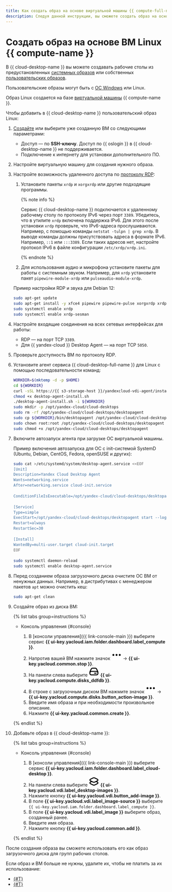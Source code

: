 ```yaml
---
title: Как создать образ на основе виртуальной машины {{ compute-full-name }} Linux в {{ cloud-desktop-full-name }}
description: Следуя данной инструкции, вы сможете создать образ на основе виртуальной машины Linux.
---
```


# Создать образ на основе ВМ Linux {{ compute-name }}

В {{ cloud-desktop-name }} вы можете создавать рабочие столы из предустановленных [системных образов](../../concepts/images.md) или собственных [пользовательских образов](../../concepts/images.md#custom-images).

Пользовательские образы могут быть с [ОС Windows](create-from-windows.md) или Linux.

Образ Linux создается на базе [виртуальной машины](../../../compute/concepts/vm.md) {{ compute-name }}.

Чтобы добавить в {{ cloud-desktop-name }} пользовательский образ Linux:

1. [Создайте](../../../compute/operations/vm-create/create-linux-vm.md) или выберите уже созданную ВМ со следующими параметрами:
   * Доступ — по **SSH-ключу**. Доступ по {{ oslogin }} в {{ cloud-desktop-name }} не поддерживается.
   * Подключение к интернету для установки дополнительного ПО.

1. Настройте виртуальную машину для создания нужного образа.
1. Настройте возможность удаленного доступа по [протоколу RDP](https://ru.wikipedia.org/wiki/Remote_Desktop_Protocol):
   1. Установите пакеты `xrdp` и `xorgxrdp` или другие подходящие программы.
   
        {% note info %}
        
        Сервис {{ cloud-desktop-name }} подключается к удаленному рабочему столу по протоколу IPv6 через порт `3389`. Убедитесь, что в утилите `xrdp` включена поддержка IPv6. Для этого после установки `xrdp` проверьте, что IPv6-адреса прослушиваются. Например, с помощью команды `netstat -tulpn | grep xrdp`. В выводе команды должны присутствовать адреса в формате IPv6. Например, `::1` или `:::3389`. Если таких адресов нет, настройте протокол IPv6 в файле конфигурации `/etc/xrdp/xrdp.ini`.

        {% endnote %}

   1. Для использования аудио и микрофона установите пакеты для работы с системным звуком. Например, для `xrdp` установите пакет `pipewire-module-xrdp` или `pulseaudio-module-xrdp`.
   
    Пример настройки RDP и звука для Debian 12:

    ```bash
    sudo apt-get update
    sudo apt-get install -y xfce4 pipewire pipewire-pulse xorgxrdp xrdp pipewire-module-xrdp
    sudo systemctl enable xrdp
    sudo systemctl enable xrdp-sesman
    ```

1. Настройте входящие соединения на всех сетевых интерфейсах для работы:
   * RDP — на порт TCP `3389`.
   * Для {{ yandex-cloud }} Desktop Agent — на порт TCP `5050`.

1. Проверьте доступность ВМ по протоколу RDP.

1. Установите агент сервиса {{ cloud-desktop-full-name }} для Linux с помощью последовательности команд:
  
    ```bash
    WORKDIR=$(mktemp -d -p $HOME)
    cd ${WORKDIR}
    curl -sSL https://{{ s3-storage-host }}/yandexcloud-vdi-agent/install.sh > desktop-agent-install.sh
    chmod +x desktop-agent-install.sh
    ./desktop-agent-install.sh -i ${WORKDIR}
    sudo mkdir -p /opt/yandex-cloud/cloud-desktops
    sudo rm -rf /opt/yandex-cloud/cloud-desktops/desktopagent
    sudo cp ${WORKDIR}/bin/desktopagent /opt/yandex-cloud/cloud-desktops/
    sudo chown root:root /opt/yandex-cloud/cloud-desktops/desktopagent
    sudo chmod +x /opt/yandex-cloud/cloud-desktops/desktopagent
    ```

1. Включите автозапуск агента при загрузке ОС виртуальной машины.

    Пример включения автозапуска для ОС с init-системой SystemD (Ubuntu, Debian, CentOS, Fedora, openSUSE и других):

    ```bash
    sudo cat >/etc/systemd/system/desktop-agent.service <<EOF
    [Unit]
    Description=Yandex Cloud Desktop Agent
    Wants=networking.service
    After=networking.service cloud-init.service

    ConditionFileIsExecutable=/opt/yandex-cloud/cloud-desktops/desktopagent

    [Service]
    Type=simple
    ExecStart=/opt/yandex-cloud/cloud-desktops/desktopagent start --log-level debug
    Restart=always
    RestartSec=30

    [Install]
    WantedBy=multi-user.target cloud-init.target
    EOF

    sudo systemctl daemon-reload
    sudo systemctl enable desktop-agent.service
    ```


1. Перед созданием образа загрузочного диска очистите ОС ВМ от ненужных данных. Например, в дистрибутивах с менеджером пакетов `apt` можно очистить кеш:

    ```bash
    sudo apt-get clean
    ```

1. Создайте образ из диска ВМ:

    {% list tabs group=instructions %}

    - Консоль управления {#console}

      1. В [консоли управления]({{ link-console-main }}) выберите сервис **{{ ui-key.yacloud.iam.folder.dashboard.label_compute }}**.
      1. Напротив вашей ВМ нажмите значок ![image](../../../_assets/console-icons/ellipsis.svg) → **{{ ui-key.yacloud.common.stop }}**.
      1. На панели слева выберите ![image](../../../_assets/console-icons/hard-drive.svg) **{{ ui-key.yacloud.compute.disks_ddfdb }}**.
      1. В строке с загрузочным диском ВМ нажмите значок ![image](../../../_assets/console-icons/ellipsis.svg) → **{{ ui-key.yacloud.compute.disks.button_action-image }}**.
      1. Введите имя образа и при необходимости произвольное описание.
      1. Нажмите **{{ ui-key.yacloud.common.create }}**.

    {% endlist %}

1. Добавьте образ в {{ cloud-desktop-name }}:

    {% list tabs group=instructions %}

    - Консоль управления {#console}

      1. В [консоли управления]({{ link-console-main }}) выберите сервис **{{ ui-key.yacloud.iam.folder.dashboard.label_cloud-desktop }}**.
      1. На панели слева выберите ![image](../../../_assets/console-icons/layers.svg) **{{ ui-key.yacloud.vdi.label_desktop-images }}**.
      1. Нажмите кнопку **{{ ui-key.yacloud.vdi.button_add-image }}**.
      1. В поле **{{ ui-key.yacloud.vdi.label_image-source }}** выберите `{{ ui-key.yacloud.iam.folder.dashboard.label_compute }}`.
      1. В поле **{{ ui-key.yacloud.vdi.label_image }}** выберите образ, созданный ранее.
      1. Введите имя образа.
      1. Нажмите кнопку **{{ ui-key.yacloud.common.add }}**.

    {% endlist %}

После создания образа вы сможете использовать его как образ загрузочного диска для групп рабочих столов.

Если образ и ВМ больше не нужны, удалите их, чтобы не платить за их использование:

* [{#T}](../../../compute/operations/vm-control/vm-delete.md)
* [{#T}](../../../compute/operations/image-control/delete.md)
